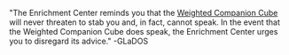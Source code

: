 "The Enrichment Center reminds you that the <a href="http://en.wikipedia.org/wiki/Portal_(video_game)">Weighted Companion Cube</a> will never threaten to stab you and, in fact, cannot speak. In the event that the Weighted Companion Cube does speak, the Enrichment Center urges you to disregard its advice." -GLaDOS
